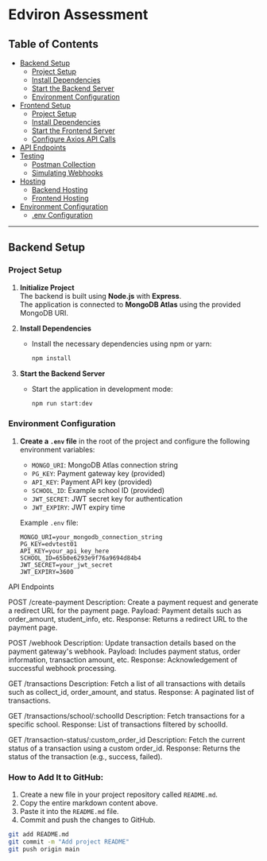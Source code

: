 # Edviron Assessment

## Table of Contents
- [Backend Setup](#backend-setup)
  - [Project Setup](#project-setup)
  - [Install Dependencies](#install-dependencies)
  - [Start the Backend Server](#start-the-backend-server)
  - [Environment Configuration](#environment-configuration)
- [Frontend Setup](#frontend-setup)
  - [Project Setup](#project-setup-1)
  - [Install Dependencies](#install-dependencies-1)
  - [Start the Frontend Server](#start-the-frontend-server)
  - [Configure Axios API Calls](#configure-axios-api-calls)
- [API Endpoints](#api-endpoints)
- [Testing](#testing)
  - [Postman Collection](#postman-collection)
  - [Simulating Webhooks](#simulating-webhooks)
- [Hosting](#hosting)
  - [Backend Hosting](#backend-hosting)
  - [Frontend Hosting](#frontend-hosting)
- [Environment Configuration](#environment-configuration)
  - [.env Configuration](#env-configuration)

---

## Backend Setup

### Project Setup

1. **Initialize Project**  
   The backend is built using **Node.js** with **Express**.  
   The application is connected to **MongoDB Atlas** using the provided MongoDB URI.

2. **Install Dependencies**
   - Install the necessary dependencies using npm or yarn:
     ```bash
     npm install
     ```

3. **Start the Backend Server**
   - Start the application in development mode:
     ```bash
     npm run start:dev
     ```

### Environment Configuration

1. **Create a `.env` file** in the root of the project and configure the following environment variables:

   - `MONGO_URI`: MongoDB Atlas connection string
   - `PG_KEY`: Payment gateway key (provided)
   - `API_KEY`: Payment API key (provided)
   - `SCHOOL_ID`: Example school ID (provided)
   - `JWT_SECRET`: JWT secret key for authentication
   - `JWT_EXPIRY`: JWT expiry time

   Example `.env` file:
   ```env
   MONGO_URI=your_mongodb_connection_string
   PG_KEY=edvtest01
   API_KEY=your_api_key_here
   SCHOOL_ID=65b0e6293e9f76a9694d84b4
   JWT_SECRET=your_jwt_secret
   JWT_EXPIRY=3600

API Endpoints

POST /create-payment
Description: Create a payment request and generate a redirect URL for the payment page.
Payload: Payment details such as order_amount, student_info, etc.
Response: Returns a redirect URL to the payment page.

POST /webhook
Description: Update transaction details based on the payment gateway's webhook.
Payload: Includes payment status, order information, transaction amount, etc.
Response: Acknowledgement of successful webhook processing.

GET /transactions
Description: Fetch a list of all transactions with details such as collect_id, order_amount, and status.
Response: A paginated list of transactions.

GET /transactions/school/:schoolId
Description: Fetch transactions for a specific school.
Response: List of transactions filtered by schoolId.

GET /transaction-status/:custom_order_id
Description: Fetch the current status of a transaction using a custom order_id.
Response: Returns the status of the transaction (e.g., success, failed).

   
### How to Add It to GitHub:

1. Create a new file in your project repository called `README.md`.
2. Copy the entire markdown content above.
3. Paste it into the `README.md` file.
4. Commit and push the changes to GitHub.

```bash
git add README.md
git commit -m "Add project README"
git push origin main

